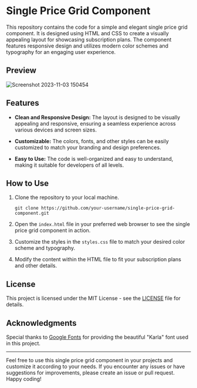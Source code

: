 # Single Price Grid Component

This repository contains the code for a simple and elegant single price grid component. It is designed using HTML and CSS to create a visually appealing layout for showcasing subscription plans. The component features responsive design and utilizes modern color schemes and typography for an engaging user experience.

## Preview

![Screenshot 2023-11-03 150454](https://github.com/souviksen4/price-grid-component/assets/149329178/96009fe2-9361-4475-be48-43249a50a880)

## Features

- **Clean and Responsive Design:** The layout is designed to be visually appealing and responsive, ensuring a seamless experience across various devices and screen sizes.

- **Customizable:** The colors, fonts, and other styles can be easily customized to match your branding and design preferences.

- **Easy to Use:** The code is well-organized and easy to understand, making it suitable for developers of all levels.

## How to Use

1. Clone the repository to your local machine.
   ```
   git clone https://github.com/your-username/single-price-grid-component.git
   ```

2. Open the `index.html` file in your preferred web browser to see the single price grid component in action.

3. Customize the styles in the `styles.css` file to match your desired color scheme and typography.

4. Modify the content within the HTML file to fit your subscription plans and other details.

## License

This project is licensed under the MIT License - see the [LICENSE](LICENSE) file for details.

## Acknowledgments

Special thanks to [Google Fonts](https://fonts.google.com/) for providing the beautiful "Karla" font used in this project.

---

Feel free to use this single price grid component in your projects and customize it according to your needs. If you encounter any issues or have suggestions for improvements, please create an issue or pull request. Happy coding!
